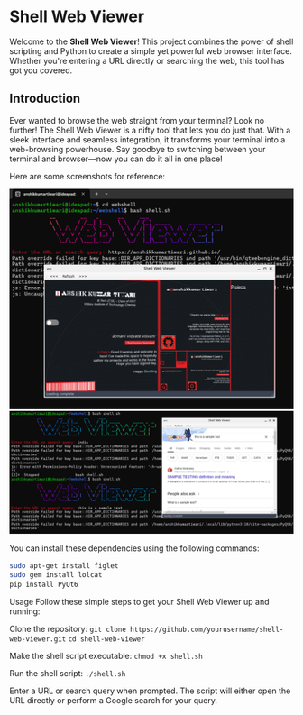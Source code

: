 # Shell Web Viewer

Welcome to the **Shell Web Viewer**! This project combines the power of shell scripting and Python to create a simple yet powerful web browser interface. Whether you're entering a URL directly or searching the web, this tool has got you covered.

## Introduction

Ever wanted to browse the web straight from your terminal? Look no further! The Shell Web Viewer is a nifty tool that lets you do just that. With a sleek interface and seamless integration, it transforms your terminal into a web-browsing powerhouse. Say goodbye to switching between your terminal and browser—now you can do it all in one place!

Here are some screenshots for reference:

![Alt text](images/s3.png)
![Alt text](images/s2.png)



You can install these dependencies using the following commands:

```bash
sudo apt-get install figlet
sudo gem install lolcat
pip install PyQt6
```

Usage
Follow these simple steps to get your Shell Web Viewer up and running:

Clone the repository:
```git clone https://github.com/yourusername/shell-web-viewer.git```
```cd shell-web-viewer```

Make the shell script executable:
```chmod +x shell.sh```

Run the shell script:
```./shell.sh```

Enter a URL or search query when prompted. The script will either open the URL directly or perform a Google search for your query.
